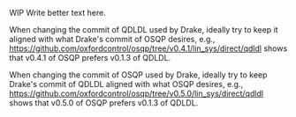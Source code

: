 WIP Write better text here.

When changing the commit of QDLDL used by Drake, ideally try to keep it aligned
with what Drake's commit of OSQP desires, e.g.,
https://github.com/oxfordcontrol/osqp/tree/v0.4.1/lin_sys/direct/qdldl shows
that v0.4.1 of OSQP prefers v0.1.3 of QDLDL.

When changing the commit of OSQP used by Drake, ideally try to keep Drake's
commit of QDLDL aligned with what OSQP desires, e.g.,
https://github.com/oxfordcontrol/osqp/tree/v0.5.0/lin_sys/direct/qdldl shows
that v0.5.0 of OSQP prefers v0.1.3 of QDLDL.
